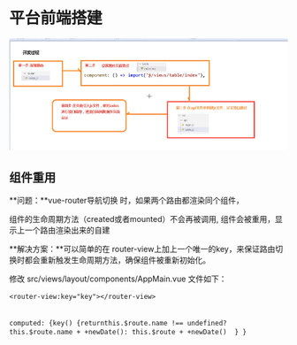 # 平台前端搭建

![image-20210317135508651](平台前端搭建.assets/image-20210317135508651.png)





## 组件重用

**问题：**vue-router导航切换 时，如果两个路由都渲染同个组件，

组件的生命周期方法（created或者mounted）不会再被调用, 组件会被重用，显示上一个路由渲染出来的自建

**解决方案：**可以简单的在 router-view上加上一个唯一的key，来保证路由切换时都会重新触发生命周期方法，确保组件被重新初始化。

修改 src/views/layout/components/AppMain.vue 文件如下：

```
<router-view:key="key"></router-view>


computed: {key() {returnthis.$route.name !== undefined? this.$route.name + +newDate(): this.$route + +newDate()  } }
```